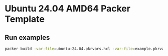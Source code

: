 # Ubuntu 24.04 AMD64 Packer Template

## Run examples

```bash
packer build -var-file=ubuntu-24.04.pkrvars.hcl -var-file=example.pkrvars.hcl .
```
